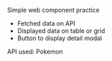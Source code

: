 Simple web component practice
  - Fetched data on API
  - Displayed data on table or grid
  - Button to display detail modal

API used: Pokemon
